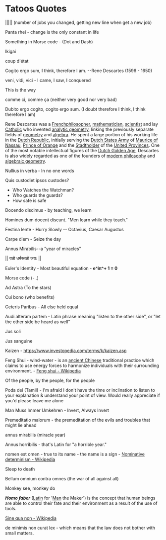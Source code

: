 # Tatoos Quotes

||||| (number of jobs you changed, getting new line when get a new job)

Panta rhei - change is the only constant in life

Something in Morse code - (Dot and Dash)

Ikigai

coup d'état

Cogito ergo sum, I think, therefore I am. --Rene Descartes (1596 - 1650)

veni, vidi, vici - I came, I saw, I conquered

This is the way

comme ci, comme ça (neither very good nor very bad)

Dubito ergo cogito, cogito ergo sum. (I doubt therefore I think, I think therefore I am)

Rene Descartes was a [French](https://en.wikipedia.org/wiki/French_people)[philosopher](https://en.wikipedia.org/wiki/Philosopher), [mathematician](https://en.wikipedia.org/wiki/Mathematician), [scientist](https://en.wikipedia.org/wiki/Scientist) and lay [Catholic](https://en.wikipedia.org/wiki/List_of_lay_Catholic_scientists) who invented [analytic geometry](https://en.wikipedia.org/wiki/Analytic_geometry), linking the previously separate fields of [geometry](https://en.wikipedia.org/wiki/Geometry) and [algebra](https://en.wikipedia.org/wiki/Algebra). He spent a large portion of his working life in the [Dutch Republic](https://en.wikipedia.org/wiki/Dutch_Republic), initially serving the [Dutch States Army](https://en.wikipedia.org/wiki/Dutch_States_Army) of [Maurice of Nassau](https://en.wikipedia.org/wiki/Maurice,_Prince_of_Orange), [Prince of Orange](https://en.wikipedia.org/wiki/Prince_of_Orange) and the [Stadtholder](https://en.wikipedia.org/wiki/Stadtholder) of the [United Provinces](https://en.wikipedia.org/wiki/Dutch_Republic). One of the most notable intellectual figures of the [Dutch Golden Age](https://en.wikipedia.org/wiki/Dutch_Golden_Age), Descartes is also widely regarded as one of the founders of [modern philosophy](https://en.wikipedia.org/wiki/Modern_philosophy) and [algebraic geometry](https://en.wikipedia.org/wiki/Algebraic_geometry).

Nullius in verba - In no one words

Quis custodiet ipsos custodes?

- Who Watches the Watchman?
- Who guards the guards?
- How safe is safe

Docendo discimus - by teaching, we learn

Homines dum docent discunt. "Men learn while they teach."

Festina lente - Hurry Slowly -- Octavius, Caesar Augustus

Carpe diem - Seize the day

Annus Mirabilis--a "year of miracles"

|| यतो धर्मस्ततो जय: ||

Euler's Identity - Most beautiful equation - **e^iπ^+ 1 = 0**

Morse code (- .)

Ad Astra (To the stars)

Cui bono (who benefits)

Ceteris Paribus - All else held equal

Audi alteram partem - Latin phrase meaning "listen to the other side", or "let the other side be heard as well"

Jus soli

Jus sanguine

Kaizen - https://www.investopedia.com/terms/k/kaizen.asp

Feng Shui - wind-water - is an [ancient Chinese](https://en.wikipedia.org/wiki/Ancient_China "Ancient China") traditional practice which claims to use energy forces to harmonize individuals with their surrounding environment. - [Feng shui - Wikipedia](https://en.wikipedia.org/wiki/Feng_shui)

Of the people, by the people, for the people

Poda dei (Tamil) - I'm afraid I don't have the time or inclination to listen to your explanation & understand your point of view. Would really appreciate if you'd please leave me alone

Man Muss Immer Umkehren - Invert, Always Invert

Premeditatio malorum - the premeditation of the evils and troubles that might lie ahead

annus mirabilis (miracle year)

Annus horribilis - that's Latin for "a horrible year."

nomen est omen - true to its name - the name is a sign - [Nominative determinism - Wikipedia](https://en.wikipedia.org/wiki/Nominative_determinism)

Sleep to death

Bellum omnium contra omnes (the war of all against all)

Monkey see, monkey do

_**Homo faber**_ ([Latin](https://en.wikipedia.org/wiki/Latin_language "Latin language") for '[Man](https://en.wikipedia.org/wiki/Human_being "Human being") the Maker') is the concept that human beings are able to control their fate and their environment as a result of the use of tools.

[Sine qua non - Wikipedia](https://en.wikipedia.org/wiki/Sine_qua_non)

de minimis non curat lex - which means that the law does not bother with small matters.
